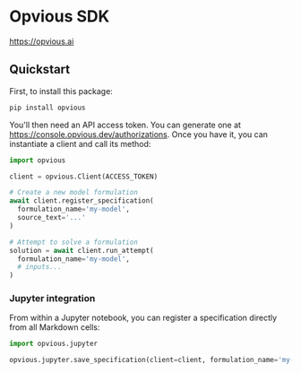 # Opvious SDK

https://opvious.ai

## Quickstart

First, to install this package:

```sh
pip install opvious
```

You'll then need an API access token. You can generate one at
https://console.opvious.dev/authorizations. Once you have it, you can
instantiate a client and call its method:

```py
import opvious

client = opvious.Client(ACCESS_TOKEN)

# Create a new model formulation
await client.register_specification(
  formulation_name='my-model',
  source_text='...'
)

# Attempt to solve a formulation
solution = await client.run_attempt(
  formulation_name='my-model',
  # inputs...
)
```

### Jupyter integration

From within a Jupyter notebook, you can register a specification directly from
all Markdown cells:

```py
import opvious.jupyter

opvious.jupyter.save_specification(client=client, formulation_name='my-model')
```
